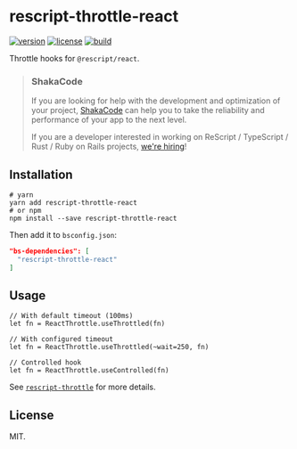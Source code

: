 # rescript-throttle-react

[![version](https://img.shields.io/npm/v/rescript-throttle-react.svg?style=flat-square)](https://www.npmjs.com/package/rescript-throttle-react)
[![license](https://img.shields.io/npm/l/rescript-throttle-react.svg?style=flat-square)](https://www.npmjs.com/package/rescript-throttle-react)
[![build](https://github.com/shakacode/rescript-throttle/actions/workflows/ci.yml/badge.svg)](https://github.com/shakacode/rescript-throttle/actions/workflows/ci.yml)

Throttle hooks for `@rescript/react`.

> ### ShakaCode
> If you are looking for help with the development and optimization of your project, [ShakaCode](https://www.shakacode.com) can help you to take the reliability and performance of your app to the next level.
>
> If you are a developer interested in working on ReScript / TypeScript / Rust / Ruby on Rails projects, [we're hiring](https://www.shakacode.com/career/)!

## Installation

```shell
# yarn
yarn add rescript-throttle-react
# or npm
npm install --save rescript-throttle-react
```

Then add it to `bsconfig.json`:

```json
"bs-dependencies": [
  "rescript-throttle-react"
]
```

## Usage

```rescript
// With default timeout (100ms)
let fn = ReactThrottle.useThrottled(fn)

// With configured timeout
let fn = ReactThrottle.useThrottled(~wait=250, fn)

// Controlled hook
let fn = ReactThrottle.useControlled(fn)
```

See [`rescript-throttle`](https://www.npmjs.com/package/rescript-throttle) for more details.

## License

MIT.
